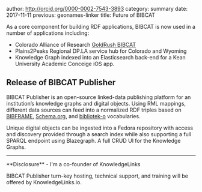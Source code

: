 author: http://orcid.org/0000-0002-7543-3893
category: summary
date: 2017-11-11
previous: geonames-linker
title: Future of BIBCAT

As a core component for building RDF applications, BIBCAT
is now used in a number of applications including:

*   Colorado Alliance of Research [GoldRush BIBCAT](https://bibcat.coalliance.org/)
*   Plains2Peaks Regional DP.LA service hub for
    Colorado and Wyoming
*   Knowledge Graph indexed into an Elasticsearch back-end 
    for a Kean University Academic Conceige iOS app. 

## Release of BIBCAT Publisher
BIBCAT Publisher is an open-source linked-data publishing platform 
for an institution’s knowledge graphs and digital objects. Using 
RML mappings, different data sources can feed into a normalized
RDF triples based on [BIBFRAME](http://www.loc.gov/bibframe/), 
[Schema.org](http://schema.org/), and [bibliotek-o](https://bibliotek-o.org/1.1/ontology.html) 
vocabularies.

Unique digital objects can be ingested into a Fedora repository with access
and discovery provided through a search index while also supporting 
a full SPARQL endpoint using Blazegraph. A full CRUD UI for the Knowledge
Graphs. 

<hr>
**Disclosure** - I'm a co-founder of KnowledgeLinks

BIBCAT Publisher turn-key hosting, technical support, and training 
will be offered by KnowledgeLinks.io.



